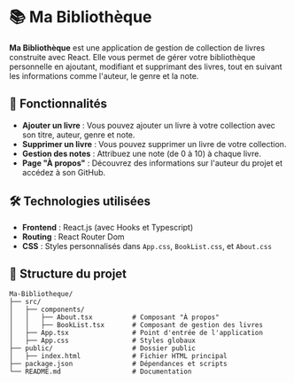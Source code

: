 # 📚 Ma Bibliothèque

**Ma Bibliothèque** est une application de gestion de collection de livres construite avec React. Elle vous permet de gérer votre bibliothèque personnelle en ajoutant, modifiant et supprimant des livres, tout en suivant les informations comme l'auteur, le genre et la note.

## 🚀 Fonctionnalités

- **Ajouter un livre** : Vous pouvez ajouter un livre à votre collection avec son titre, auteur, genre et note.
- **Supprimer un livre** : Vous pouvez supprimer un livre de votre collection.
- **Gestion des notes** : Attribuez une note (de 0 à 10) à chaque livre.
- **Page "À propos"** : Découvrez des informations sur l'auteur du projet et accédez à son GitHub.

## 🛠️ Technologies utilisées

- **Frontend** : React.js (avec Hooks et Typescript)
- **Routing** : React Router Dom
- **CSS** : Styles personnalisés dans `App.css`, `BookList.css`, et `About.css`

## 📂 Structure du projet

```plaintext
Ma-Bibliotheque/
├── src/
│   ├── components/
│   │   ├── About.tsx          # Composant "À propos"
│   │   ├── BookList.tsx       # Composant de gestion des livres
│   ├── App.tsx                # Point d'entrée de l'application
│   ├── App.css                # Styles globaux
├── public/                    # Dossier public
│   ├── index.html             # Fichier HTML principal
├── package.json               # Dépendances et scripts
└── README.md                  # Documentation
